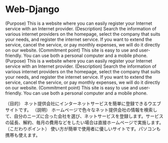 # Web-Django
(Purpose)
This is a website where you can easily register your Internet service with an Internet provider.
(Description)
Search the information of various internet providers on the homepage, select the company that suits your needs, and register the internet service. If you want to extend the service, cancel the service, or pay monthly expenses, we will do it directly on our website.
(Commitment point)
This site is easy to use and user-friendly. You can use both a personal computer and a mobile phone.(Purpose)
This is a website where you can easily register your Internet service with an Internet provider.
(Description)
Search the information of various internet providers on the homepage, select the company that suits your needs, and register the internet service. If you want to extend the service, cancel the service, or pay monthly expenses, we will do it directly on our website.
(Commitment point)
This site is easy to use and user-friendly. You can use both a personal computer and a mobile phone.

（目的）
ネット提供会社にインターネットサービスを簡単に登録できるウエブサイトです。
（説明）
ホームページで色々なネット提供会社の情報を検索して、自分のニーズに合った会社を選び、ネットサービスを登録します。サービスの延長、解約、毎月の費用などをしたい場合は直接ホームページで実施します。
（こだわりポイント）
使い方が簡単で使用者に優しいサイトです。パソコンも携帯も使えます。
